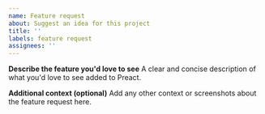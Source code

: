 ```yaml
---
name: Feature request
about: Suggest an idea for this project
title: ''
labels: feature request
assignees: ''
---
```


**Describe the feature you'd love to see**
A clear and concise description of what you'd love to see added to Preact.

**Additional context (optional)**
Add any other context or screenshots about the feature request here.
